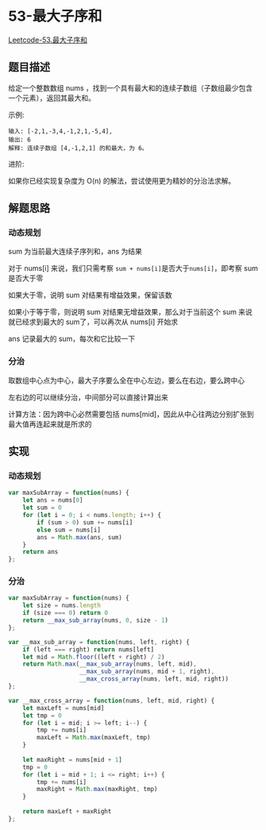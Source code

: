 # 53-最大子序和

[Leetcode-53.最大子序和](https://leetcode-cn.com/problems/maximum-subarray/)

## 题目描述

给定一个整数数组 nums ，找到一个具有最大和的连续子数组（子数组最少包含一个元素），返回其最大和。

示例:

```
输入: [-2,1,-3,4,-1,2,1,-5,4],
输出: 6
解释: 连续子数组 [4,-1,2,1] 的和最大，为 6。
```


进阶:

如果你已经实现复杂度为 O(n) 的解法，尝试使用更为精妙的分治法求解。

## 解题思路

### 动态规划

sum 为当前最大连续子序列和，ans 为结果

对于 nums[i] 来说，我们只需考察 `sum + nums[i]`是否大于`nums[i]`，即考察 sum 是否大于零

如果大于零，说明 sum 对结果有增益效果，保留该数

如果小于等于零，则说明 sum 对结果无增益效果，那么对于当前这个 sum 来说就已经求到最大的 sum了，可以再次从 nums[i] 开始求

ans 记录最大的 sum，每次和它比较一下

### 分治

取数组中心点为中心，最大子序要么全在中心左边，要么在右边，要么跨中心

左右边的可以继续分治，中间部分可以直接计算出来

计算方法：因为跨中心必然需要包括 nums[mid]，因此从中心往两边分别扩张到最大值再连起来就是所求的

## 实现

### 动态规划

```javascript
var maxSubArray = function(nums) {
    let ans = nums[0]
    let sum = 0
    for (let i = 0; i < nums.length; i++) {
        if (sum > 0) sum += nums[i]
        else sum = nums[i]
        ans = Math.max(ans, sum)
    }
    return ans
};
```

### 分治

```javascript
var maxSubArray = function(nums) {
    let size = nums.length
    if (size === 0) return 0
    return __max_sub_array(nums, 0, size - 1)
};

var __max_sub_array = function(nums, left, right) {
    if (left === right) return nums[left]
    let mid = Math.floor((left + right) / 2)
    return Math.max(__max_sub_array(nums, left, mid), 
                    __max_sub_array(nums, mid + 1, right),
                    __max_cross_array(nums, left, mid, right))
};

var __max_cross_array = function(nums, left, mid, right) {
    let maxLeft = nums[mid]
    let tmp = 0
    for (let i = mid; i >= left; i--) {
        tmp += nums[i]
        maxLeft = Math.max(maxLeft, tmp)
    }
    
    let maxRight = nums[mid + 1]
    tmp = 0
    for (let i = mid + 1; i <= right; i++) {
        tmp += nums[i]
        maxRight = Math.max(maxRight, tmp)
    }
    
    return maxLeft + maxRight
};
```

